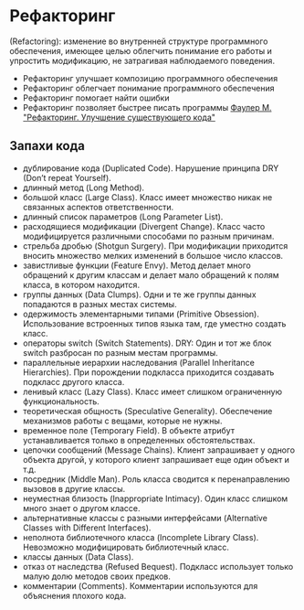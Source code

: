 # Рефакторинг 
(Refactoring): изменение во внутренней структуре программного обеспечения, имеющее целью облегчить понимание его работы и упростить модификацию, не затрагивая наблюдаемого поведения.
- Рефакторинг улучшает композицию программного обеспечения
- Рефакторинг облегчает понимание программного обеспечения
- Рефакторинг помогает найти ошибки
- Рефакторинг позволяет быстрее писать программы
[Фаулер М. "Рефакторинг. Улучшение существующего кода"](https://github.com/olgmina/SWEngineering-technics.github.io/blob/beefef0b8ec56610843e780f33ff0c74db4f5da0/Refactoring/Martin_Fauler_-_Refaktoring_Uluchshenie_suschestvu.pdf)
## Запахи кода
  - дублирование кода (Duplicated Code). Нарушение принципа DRY (Don’t repeat Yourself).
  - длинный метод (Long Method).
  - большой класс (Large Class). Класс имеет множество никак не связанных аспектов ответственности.
  - длинный список параметров (Long Parameter List).
  - расходящиеся модификации (Divergent Change). Класс часто модифицируется различными способами по разным причинам.
  - стрельба дробью (Shotgun Surgery). При модификации приходится вносить множество мелких изменений в большое число классов.
  - завистливые функции (Feature Envy). Метод делает много обращений к другим классам и делает мало обращений к полям класса, в котором находится.
  - группы данных (Data Clumps). Одни и те же группы данных попадаются в разных местах системы.
  - одержимость элементарными типами (Primitive Obsession). Использование встроенных типов языка там, где уместно создать класс.
  - операторы switch (Switch Statements). DRY: Один и тот же блок switch разбросан по разным местам программы.
  - параллельные иерархии наследования (Parallel Inheritance Hierarchies). При порождении подкласса приходится создавать подкласс другого класса.
  - ленивый класс (Lazy Class). Класс имеет слишком ограниченную функциональность.
  - теоретическая общность (Speculative Generality). Обеспечение механизмов работы с вещами, которые не нужны.
  - временное поле (Temporary Field). В объекте атрибут устанавливается только в определенных обстоятельствах.
  - цепочки сообщений (Message Chains). Клиент запрашивает у одного объекта другой, у которого клиент запрашивает еще один объект и т.д.
  - посредник (Middle Man). Роль класса сводится к перенаправлению вызовов в другие классы.
  - неуместная близость (Inappropriate Intimacy). Один класс слишком много знает о другом классе.
  - альтернативные классы с разными интерфейсами (Alternative Classes with Different Interfaces).
  - неполнота библиотечного класса (Incomplete Library Class). Невозможно модифицировать библиотечный класс.
  - классы данных (Data Class).
  - отказ от наследства (Refused Bequest). Подкласс использует только малую долю методов своих предков.
  - комментарии (Comments). Комментарии используются для объяснения плохого кода.
## 

